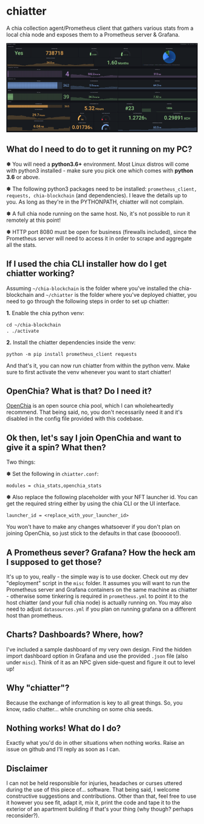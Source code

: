 # chiatter
A chia collection agent/Prometheus client that gathers various stats from a local chia node and exposes them to a Prometheus server & Grafana.

![grafana_dashboard](chiatter_grafana.png)

## What do I need to do to get it running on my PC?

**❄** You will need a **python3.6+** environment. Most Linux distros will come with python3 installed - make sure you pick one which comes with **python 3.6** or above.

**❄** The following python3 packages need to be installed: `prometheus_client, requests, chia-blockchain` (and dependencies). I leave the details up to you. As long as they're in the PYTHONPATH, chiatter will not complain.

**❄** A full chia node running on the same host. No, it's not possible to run it remotely at this point!

**❄** HTTP port 8080 must be open for business (firewalls included), since the Prometheus server will need to access it in order to scrape and aggregate all the stats.

## If I used the chia CLI installer how do I get chiatter working?

Assuming `~/chia-blockchain` is the folder where you've installed the chia-blockchain and  `~/chiatter` is the folder where you've deployed chiatter, you need to go through the following steps in order to set up chiatter:

**1.** Enable the chia python venv:

```
cd ~/chia-blockchain
. ./activate
```

**2.** Install the chiatter dependencies inside the venv:

```
python -m pip install prometheus_client requests
```

And that's it, you can now run chiatter from within the python venv. Make sure to first activate the venv whenever you want to start chiatter!

## OpenChia? What is that? Do I need it?

[OpenChia](https://openchia.io/) is an open source chia pool, which I can wholeheartedly recommend. That being said, no, you don't necessarily need it and it's disabled in the config file provided with this codebase.

## Ok then, let's say I join OpenChia and want to give it a spin? What then?

Two things:

**❄** Set the following in `chiatter.conf`:

```
modules = chia_stats,openchia_stats
```

**❄** Also replace the following placeholder with your NFT launcher id. You can get the required string either by using the chia CLI or the UI interface.

```
launcher_id = <replace_with_your_launcher_id>
```

You won't have to make any changes whatsoever if you don't plan on joining OpenChia, so just stick to the defaults in that case (boooooo!).

## A Prometheus sever? Grafana? How the heck am I supposed to get those?

It's up to you, really - the simple way is to use docker. Check out my dev "deployment" script in the `misc` folder. It assumes you will want to run the Prometheus server and Grafana containers on the same machine as chiatter - otherwise some tinkering is required in `prometheus.yml` to point it to the host chiatter (and your full chia node) is actually running on. You may also need to adjust `datasources.yml` if you plan on running grafana on a different host than prometheus.

## Charts? Dashboards? Where, how?

I've included a sample dashboard of my very own design. Find the hidden import dashboard option in Grafana and use the provided `.json` file (also under `misc`). Think of it as an NPC given side-quest and figure it out to level up!

## Why "chiatter"?

Because the exchange of information is key to all great things. So, you know, radio chatter... while crunching on some chia seeds.

## Nothing works! What do I do?

Exactly what you'd do in other situations when nothing works. Raise an issue on github and I'll reply as soon as I can.

## Disclaimer

I can not be held responsible for injuries, headaches or curses uttered during the use of this piece of... software. That being said, I welcome constructive suggestions and contributions. Other than that, feel free to use it however you see fit, adapt it, mix it, print the code and tape it to the exterior of an apartment building if that's your thing (why though? perhaps reconsider?).

